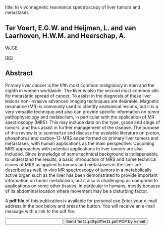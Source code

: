 title: In vivo magnetic resonance spectroscopy of liver tumors and metastases

## Ter Voert, E.G.W. and Heijmen, L. and van Laarhoven, H.W.M. and Heerschap, A.
WJGE

<a href="https://doi.org/10.3748/wjg.v17.i47.5133">DOI</a>

## Abstract
Primary liver cancer is the fifth most common malignancy in men and the eighth in women worldwide. The liver is also the second most common site for metastatic spread of cancer. To assist in the diagnosis of these liver lesions non-invasive advanced imaging techniques are desirable. Magnetic resonance (MR) is commonly used to identify anatomical lesions, but it is a very versatile technique and also can provide specific information on tumor pathophysiology and metabolism, in particular with the application of MR spectroscopy (MRS). This may include data on the type, grade and stage of tumors, and thus assist in further management of the disease. The purpose of this review is to summarize and discuss the available literature on proton, phosphorus and carbon-13-MRS as performed on primary liver tumors and metastases, with human applications as the main perspective. Upcoming MRS approaches with potential applications to liver tumors are also included. Since knowledge of some technical background is indispensable to understand the results, a basic introduction of MRS and some technical issues of MRS as applied to tumors and metastases in the liver are described as well. In vivo MR spectroscopy of tumors in a metabolically active organ such as the liver has been demonstrated to provide important information on tumor metabolism, but it also is challenging as compared to applications on some other tissues, in particular in humans, mostly because of its abdominal location where movement may be a disturbing factor.

A <b>pdf file</b> of this publication is available for personal use.Enter your e-mail address in the box below and press the button. You will receive an e-mail message with a link to the pdf file.
<form action="sender.php">  <input type="text" name="email">  <input type="submit" value="Send Ter11.pdf:pdfTer11.pdf:PDF by e-mail"></form>
